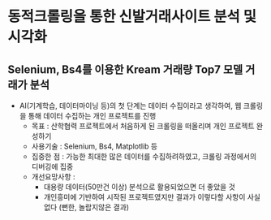 # 동적크롤링을 통한 신발거래사이트 분석 및 시각화

## Selenium, Bs4를 이용한 Kream 거래량 Top7 모델 거래가 분석

- AI(기계학습, 데이터마이닝 등)의 첫 단계는 데이터 수집이라고 생각하여, 웹 크롤링을 통해 데이터 수집하는 개인 프로젝트를 진행
  - 목표 : 산학협력 프로젝트에서 처음하게 된 크롤링을 떠올리며 개인 프로젝트 완성하기
  - 사용기술 : Selenium, Bs4, Matplotlib 등
  - 집중한 점 : 가능한 최대한 많은 데이터를 수집하려하였고, 크롤링 과정에서의 디버깅에 집중
  - 개선요망사항 :
    - 대용량 데이터(50만건 이상) 분석으로 활용되었으면 더 좋았을 것
    - 개인흥미에 기반하여 시작된 프로젝트였지만 결과가 이렇다할 사항이 사실 없다 (뻔한, 놀랍지않은 결과)
